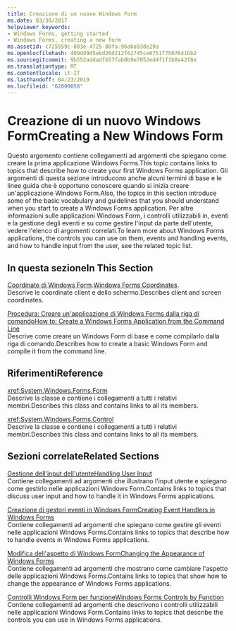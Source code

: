 ```yaml
---
title: Creazione di un nuovo Windows Form
ms.date: 03/30/2017
helpviewer_keywords:
- Windows Forms, getting started
- Windows Forms, creating a new form
ms.assetid: c725559c-803e-4725-80fa-96aba93de29a
ms.openlocfilehash: 409dd945ebd26d212f62745ce6751f7507641bb2
ms.sourcegitcommit: 9b552addadfb57fab0b9e7852ed4f1f1b8a42f8e
ms.translationtype: MT
ms.contentlocale: it-IT
ms.lasthandoff: 04/23/2019
ms.locfileid: "62009058"
---
```

# <a name="creating-a-new-windows-form"></a><span data-ttu-id="d16f2-102">Creazione di un nuovo Windows Form</span><span class="sxs-lookup"><span data-stu-id="d16f2-102">Creating a New Windows Form</span></span>
<span data-ttu-id="d16f2-103">Questo argomento contiene collegamenti ad argomenti che spiegano come creare la prima applicazione Windows Forms.</span><span class="sxs-lookup"><span data-stu-id="d16f2-103">This topic contains links to topics that describe how to create your first Windows Forms application.</span></span> <span data-ttu-id="d16f2-104">Gli argomenti di questa sezione introducono anche alcuni termini di base e le linee guida che è opportuno conoscere quando si inizia creare un'applicazione Windows Form.</span><span class="sxs-lookup"><span data-stu-id="d16f2-104">Also, the topics in this section introduce some of the basic vocabulary and guidelines that you should understand when you start to create a Windows Forms application.</span></span> <span data-ttu-id="d16f2-105">Per altre informazioni sulle applicazioni Windows Form, i controlli utilizzabili in, eventi e la gestione degli eventi e su come gestire l'input da parte dell'utente, vedere l'elenco di argomenti correlati.</span><span class="sxs-lookup"><span data-stu-id="d16f2-105">To learn more about Windows Forms applications, the controls you can use on them, events and handling events, and how to handle input from the user, see the related topic list.</span></span>  
  
## <a name="in-this-section"></a><span data-ttu-id="d16f2-106">In questa sezione</span><span class="sxs-lookup"><span data-stu-id="d16f2-106">In This Section</span></span>  
 <span data-ttu-id="d16f2-107">[Coordinate di Windows Form](windows-forms-coordinates.md).</span><span class="sxs-lookup"><span data-stu-id="d16f2-107">[Windows Forms Coordinates](windows-forms-coordinates.md).</span></span>  
 <span data-ttu-id="d16f2-108">Descrive le coordinate client e dello schermo.</span><span class="sxs-lookup"><span data-stu-id="d16f2-108">Describes client and screen coordinates.</span></span>  
  
 [<span data-ttu-id="d16f2-109">Procedura: Creare un'applicazione di Windows Forms dalla riga di comando</span><span class="sxs-lookup"><span data-stu-id="d16f2-109">How to: Create a Windows Forms Application from the Command Line</span></span>](how-to-create-a-windows-forms-application-from-the-command-line.md)  
 <span data-ttu-id="d16f2-110">Descrive come creare un Windows Form di base e come compilarlo dalla riga di comando.</span><span class="sxs-lookup"><span data-stu-id="d16f2-110">Describes how to create a basic Windows Form and compile it from the command line.</span></span>  
  
## <a name="reference"></a><span data-ttu-id="d16f2-111">Riferimenti</span><span class="sxs-lookup"><span data-stu-id="d16f2-111">Reference</span></span>  
 <xref:System.Windows.Forms.Form>  
 <span data-ttu-id="d16f2-112">Descrive la classe e contiene i collegamenti a tutti i relativi membri.</span><span class="sxs-lookup"><span data-stu-id="d16f2-112">Describes this class and contains links to all its members.</span></span>  
  
 <xref:System.Windows.Forms.Control>  
 <span data-ttu-id="d16f2-113">Descrive la classe e contiene i collegamenti a tutti i relativi membri.</span><span class="sxs-lookup"><span data-stu-id="d16f2-113">Describes this class and contains links to all its members.</span></span>  
  
## <a name="related-sections"></a><span data-ttu-id="d16f2-114">Sezioni correlate</span><span class="sxs-lookup"><span data-stu-id="d16f2-114">Related Sections</span></span>  
 [<span data-ttu-id="d16f2-115">Gestione dell'input dell'utente</span><span class="sxs-lookup"><span data-stu-id="d16f2-115">Handling User Input</span></span>](./controls/handling-user-input.md)  
 <span data-ttu-id="d16f2-116">Contiene collegamenti ad argomenti che illustrano l'input utente e spiegano come gestirlo nelle applicazioni Windows Form.</span><span class="sxs-lookup"><span data-stu-id="d16f2-116">Contains links to topics that discuss user input and how to handle it in Windows Forms applications.</span></span>  
  
 [<span data-ttu-id="d16f2-117">Creazione di gestori eventi in Windows Form</span><span class="sxs-lookup"><span data-stu-id="d16f2-117">Creating Event Handlers in Windows Forms</span></span>](creating-event-handlers-in-windows-forms.md)  
 <span data-ttu-id="d16f2-118">Contiene collegamenti ad argomenti che spiegano come gestire gli eventi nelle applicazioni Windows Forms.</span><span class="sxs-lookup"><span data-stu-id="d16f2-118">Contains links to topics that describe how to handle events in Windows Forms applications.</span></span>  
  
 [<span data-ttu-id="d16f2-119">Modifica dell'aspetto di Windows Form</span><span class="sxs-lookup"><span data-stu-id="d16f2-119">Changing the Appearance of Windows Forms</span></span>](changing-the-appearance-of-windows-forms.md)  
 <span data-ttu-id="d16f2-120">Contiene collegamenti ad argomenti che mostrano come cambiare l'aspetto delle applicazioni Windows Forms.</span><span class="sxs-lookup"><span data-stu-id="d16f2-120">Contains links to topics that show how to change the appearance of Windows Forms applications.</span></span>  
  
 [<span data-ttu-id="d16f2-121">Controlli Windows Form per funzione</span><span class="sxs-lookup"><span data-stu-id="d16f2-121">Windows Forms Controls by Function</span></span>](./controls/windows-forms-controls-by-function.md)  
 <span data-ttu-id="d16f2-122">Contiene collegamenti ad argomenti che descrivono i controlli utilizzabili nelle applicazioni Windows Form.</span><span class="sxs-lookup"><span data-stu-id="d16f2-122">Contains links to topics that describe the controls you can use in Windows Forms applications.</span></span>
